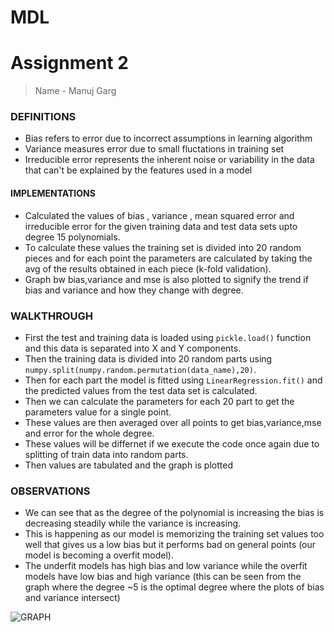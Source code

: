 # MDL

# Assignment 2

> Name - Manuj Garg

### DEFINITIONS

- Bias refers to error due to incorrect assumptions in learning algorithm
- Variance measures error due to small fluctations in training set
- Irreducible error represents the inherent noise or variability in the data that can't be explained by the features used in a model

#### IMPLEMENTATIONS

- Calculated the values of bias , variance , mean squared error and irreducible error for the given training data and test data sets upto degree 15 polynomials.
- To calculate these values the training set is divided into 20 random pieces and for each point the parameters are calculated by taking the avg of the results obtained in each piece (k-fold validation).
- Graph bw bias,variance and mse is also plotted to signify the trend if bias and variance and how they change with degree.

### WALKTHROUGH

- First the test and training data is loaded using `pickle.load()` function and this data is separated into X and Y components.
- Then the training data is divided into 20 random parts using `numpy.split(numpy.random.permutation(data_name),20)`.
- Then for each part the model is fitted using `LinearRegression.fit()` and the predicted values from the test data set is calculated.
- Then we can calculate the parameters for each 20 part to get the parameters value for a single point.
- These values are then averaged over all points to get bias,variance,mse and error for the whole degree.
- These values will be differnet if we execute the code once again due to splitting of train data into random parts.
- Then values are tabulated and the graph is plotted

### OBSERVATIONS

- We can see that as the degree of the polynomial is increasing the bias is decreasing steadily while the variance is increasing.
- This is happening as our model is memorizing the training set values too well that gives us a low bias but it performs bad on general points (our model is becoming a overfit model).
- The underfit models has high bias and low variance while the overfit models have low bias and high variance (this can be seen from the graph where the degree ~5 is the optimal degree where the plots of bias and variance intersect)
  
![GRAPH]()
